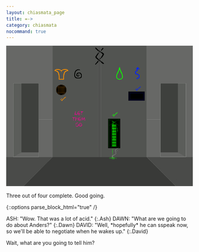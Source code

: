 ```yaml
---
layout: chiasmata_page
title: =->
category: chiasmata
nocommand: true
---
```


![154](/chiasmata/images/narrative/153.png)

Three out of four complete. Good going.

{::options parse_block_html="true" /}
<div class="dialogue">
ASH: "Wow. That was a lot of acid." 
{:.Ash}
DAWN: "What are we going to do about Anders?" 
{:.Dawn}
DAVID: "Well, *hopefully* he can sspeak now, so we'll be able to negotiate when he wakes up." 
{:.David}
</div>

Wait, what are you going to tell him?